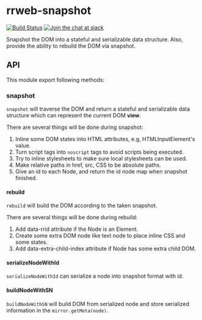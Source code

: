 # rrweb-snapshot

[![Build Status](https://travis-ci.org/rrweb-io/rrweb.svg?branch=master)](https://travis-ci.org/rrweb-io/rrweb) [![Join the chat at slack](https://img.shields.io/badge/slack-@rrweb-teal.svg?logo=slack)](https://join.slack.com/t/rrweb/shared_invite/zt-siwoc6hx-uWay3s2wyG8t5GpZVb8rWg)

Snapshot the DOM into a stateful and serializable data structure.
Also, provide the ability to rebuild the DOM via snapshot.

## API

This module export following methods:

### snapshot

`snapshot` will traverse the DOM and return a stateful and serializable data structure which can represent the current DOM **view**.

There are several things will be done during snapshot:

1. Inline some DOM states into HTML attributes, e.g, HTMLInputElement's value.
2. Turn script tags into `noscript` tags to avoid scripts being executed.
3. Try to inline stylesheets to make sure local stylesheets can be used.
4. Make relative paths in href, src, CSS to be absolute paths.
5. Give an id to each Node, and return the id node map when snapshot finished.

#### rebuild

`rebuild` will build the DOM according to the taken snapshot.

There are several things will be done during rebuild:

1. Add data-rrid attribute if the Node is an Element.
2. Create some extra DOM node like text node to place inline CSS and some states.
3. Add data-extra-child-index attribute if Node has some extra child DOM.

#### serializeNodeWithId

`serializeNodeWithId` can serialize a node into snapshot format with id.

#### buildNodeWithSN

`buildNodeWithSN` will build DOM from serialized node and store serialized information in the `mirror.getMeta(node)`.
